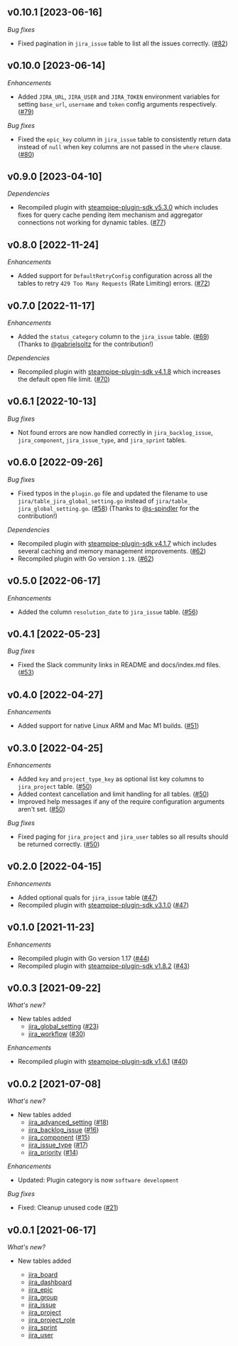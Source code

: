 ## v0.10.1 [2023-06-16]

_Bug fixes_

- Fixed pagination in `jira_issue` table to list all the issues correctly. ([#82](https://github.com/turbot/steampipe-plugin-jira/pull/82))

## v0.10.0 [2023-06-14]

_Enhancements_

- Added `JIRA_URL`, `JIRA_USER` and `JIRA_TOKEN` environment variables for setting `base_url`, `username` and `token` config arguments respectively. ([#79](https://github.com/turbot/steampipe-plugin-jira/pull/79))

_Bug fixes_

- Fixed the `epic_key` column in `jira_issue` table to consistently return data instead of `null` when key columns are not passed in the `where` clause. ([#80](https://github.com/turbot/steampipe-plugin-jira/pull/80))

## v0.9.0 [2023-04-10]

_Dependencies_

- Recompiled plugin with [steampipe-plugin-sdk v5.3.0](https://github.com/turbot/steampipe-plugin-sdk/blob/main/CHANGELOG.md#v530-2023-03-16) which includes fixes for query cache pending item mechanism and aggregator connections not working for dynamic tables. ([#77](https://github.com/turbot/steampipe-plugin-jira/pull/77))

## v0.8.0 [2022-11-24]

_Enhancements_

- Added support for `DefaultRetryConfig` configuration across all the tables to retry `429 Too Many Requests` (Rate Limiting) errors. ([#72](https://github.com/turbot/steampipe-plugin-jira/pull/72))

## v0.7.0 [2022-11-17]

_Enhancements_

- Added the `status_category` column to the `jira_issue` table. ([#69](https://github.com/turbot/steampipe-plugin-jira/pull/69)) (Thanks to [@gabrielsoltz](https://github.com/gabrielsoltz) for the contribution!)

_Dependencies_

- Recompiled plugin with [steampipe-plugin-sdk v4.1.8](https://github.com/turbot/steampipe-plugin-sdk/blob/main/CHANGELOG.md#v418-2022-09-08) which increases the default open file limit. ([#70](https://github.com/turbot/steampipe-plugin-jira/pull/70))

## v0.6.1 [2022-10-13]

_Bug fixes_

- Not found errors are now handled correctly in `jira_backlog_issue`, `jira_component`, `jira_issue_type`, and `jira_sprint` tables.

## v0.6.0 [2022-09-26]

_Bug fixes_

- Fixed typos in the `plugin.go` file and updated the filename to use `jira/table_jira_global_setting.go` instead of `jira/table_ jira_global_setting.go`. ([#58](https://github.com/turbot/steampipe-plugin-jira/pull/58)) (Thanks to [@s-spindler](https://github.com/s-spindler) for the contribution!)

_Dependencies_

- Recompiled plugin with [steampipe-plugin-sdk v4.1.7](https://github.com/turbot/steampipe-plugin-sdk/blob/main/CHANGELOG.md#v417-2022-09-08) which includes several caching and memory management improvements. ([#62](https://github.com/turbot/steampipe-plugin-jira/pull/62))
- Recompiled plugin with Go version `1.19`. ([#62](https://github.com/turbot/steampipe-plugin-jira/pull/62))

## v0.5.0 [2022-06-17]

_Enhancements_

- Added the column `resolution_date` to `jira_issue` table. ([#56](https://github.com/turbot/steampipe-plugin-jira/pull/56))

## v0.4.1 [2022-05-23]

_Bug fixes_

- Fixed the Slack community links in README and docs/index.md files. ([#53](https://github.com/turbot/steampipe-plugin-jira/pull/53))

## v0.4.0 [2022-04-27]

_Enhancements_

- Added support for native Linux ARM and Mac M1 builds. ([#51](https://github.com/turbot/steampipe-plugin-jira/pull/51))

## v0.3.0 [2022-04-25]

_Enhancements_

- Added `key` and `project_type_key` as optional list key columns to `jira_project` table. ([#50](https://github.com/turbot/steampipe-plugin-jira/pull/50))
- Added context cancellation and limit handling for all tables. ([#50](https://github.com/turbot/steampipe-plugin-jira/pull/50))
- Improved help messages if any of the require configuration arguments aren't set. ([#50](https://github.com/turbot/steampipe-plugin-jira/pull/50))

_Bug fixes_

- Fixed paging for `jira_project` and `jira_user` tables so all results should be returned correctly. ([#50](https://github.com/turbot/steampipe-plugin-jira/pull/50))

## v0.2.0 [2022-04-15]

_Enhancements_

- Added optional quals for `jira_issue` table ([#47](https://github.com/turbot/steampipe-plugin-jira/pull/47))
- Recompiled plugin with [steampipe-plugin-sdk v3.1.0](https://github.com/turbot/steampipe-plugin-sdk/blob/main/CHANGELOG.md#v310--2022-03-30) ([#47](https://github.com/turbot/steampipe-plugin-jira/pull/47))

## v0.1.0 [2021-11-23]

_Enhancements_

- Recompiled plugin with Go version 1.17 ([#44](https://github.com/turbot/steampipe-plugin-jira/pull/44))
- Recompiled plugin with [steampipe-plugin-sdk v1.8.2](https://github.com/turbot/steampipe-plugin-sdk/blob/main/CHANGELOG.md#v182--2021-11-22) ([#43](https://github.com/turbot/steampipe-plugin-jira/pull/43))

## v0.0.3 [2021-09-22]

_What's new?_

- New tables added
  - [jira_global_setting](https://hub.steampipe.io/plugins/turbot/jira/tables/jira_global_setting) ([#23](https://github.com/turbot/steampipe-plugin-jira/pull/23))
  - [jira_workflow](https://hub.steampipe.io/plugins/turbot/jira/tables/jira_workflow) ([#30](https://github.com/turbot/steampipe-plugin-jira/pull/30))

_Enhancements_

- Recompiled plugin with [steampipe-plugin-sdk v1.6.1](https://github.com/turbot/steampipe-plugin-sdk/blob/main/CHANGELOG.md#v161--2021-09-21) ([#40](https://github.com/turbot/steampipe-plugin-jira/pull/40))

## v0.0.2 [2021-07-08]

_What's new?_

- New tables added
  - [jira_advanced_setting](https://hub.steampipe.io/plugins/turbot/jira/tables/jira_advanced_setting) ([#18](https://github.com/turbot/steampipe-plugin-jira/pull/18))
  - [jira_backlog_issue](https://hub.steampipe.io/plugins/turbot/jira/tables/jira_backlog_issue) ([#16](https://github.com/turbot/steampipe-plugin-jira/pull/16))
  - [jira_component](https://hub.steampipe.io/plugins/turbot/jira/tables/jira_component) ([#15](https://github.com/turbot/steampipe-plugin-jira/pull/15))
  - [jira_issue_type](https://hub.steampipe.io/plugins/turbot/jira/tables/jira_issue_type) ([#17](https://github.com/turbot/steampipe-plugin-jira/pull/17))
  - [jira_priority](https://hub.steampipe.io/plugins/turbot/jira/tables/jira_priority) ([#14](https://github.com/turbot/steampipe-plugin-jira/pull/14))

_Enhancements_

- Updated: Plugin category is now `software development`

_Bug fixes_

- Fixed: Cleanup unused code ([#21](https://github.com/turbot/steampipe-plugin-jira/pull/21))

## v0.0.1 [2021-06-17]

_What's new?_

- New tables added

  - [jira_board](https://hub.steampipe.io/plugins/turbot/jira/tables/jira_board)
  - [jira_dashboard](https://hub.steampipe.io/plugins/turbot/jira/tables/jira_dashboard)
  - [jira_epic](https://hub.steampipe.io/plugins/turbot/jira/tables/jira_epic)
  - [jira_group](https://hub.steampipe.io/plugins/turbot/jira/tables/jira_group)
  - [jira_issue](https://hub.steampipe.io/plugins/turbot/jira/tables/jira_issue)
  - [jira_project](https://hub.steampipe.io/plugins/turbot/jira/tables/jira_project)
  - [jira_project_role](https://hub.steampipe.io/plugins/turbot/jira/tables/jira_project_role)
  - [jira_sprint](https://hub.steampipe.io/plugins/turbot/jira/tables/jira_sprint)
  - [jira_user](https://hub.steampipe.io/plugins/turbot/jira/tables/jira_user)
